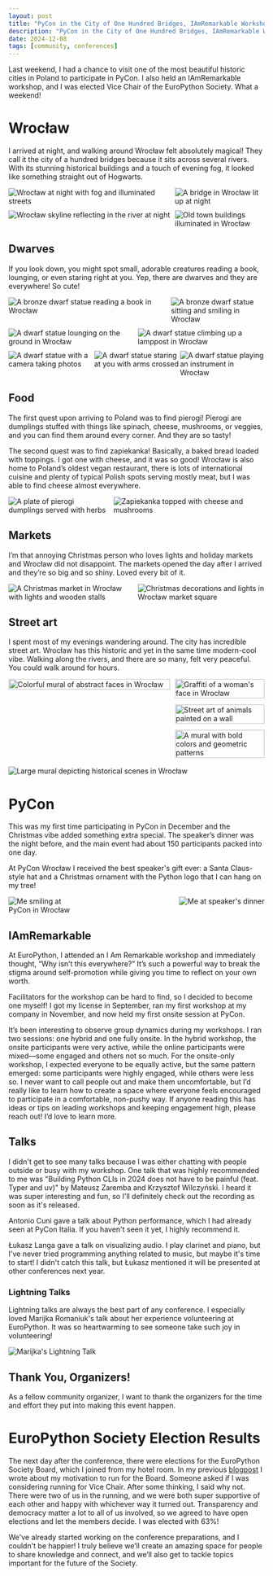 ```yaml
---
layout: post
title: "PyCon in the City of One Hundred Bridges, IAmRemarkable Workshop, and EPS Election Results"
description: "PyCon in the City of One Hundred Bridges, IAmRemarkable Workshop, and EPS Election Results"
date: 2024-12-08
tags: [community, conferences]
---
```

Last weekend, I had a chance to visit one of the most beautiful historic cities in Poland to participate in PyCon. I also held an IAmRemarkable workshop, and I was elected Vice Chair of the EuroPython Society. What a weekend!

# Wrocław
I arrived at night, and walking around Wrocław felt absolutely magical! They call it the city of a hundred bridges because it sits across several rivers. With its stunning historical buildings and a touch of evening fog, it looked like something straight out of Hogwarts.

<style>
  .image-row {
    display: flex;
    justify-content: space-between;
    margin-bottom: 10px; /* Adjust spacing between rows */
  }

  .image-row img {
    height: auto;
  }
</style>

<div class="image-row">
  <img src="./images/posts/pycon-wro/city-night2.jpg" alt="Wrocław at night with fog and illuminated streets" style="max-width: 64%;">
  <img src="./images/posts/pycon-wro/city-night4.jpg" alt="A bridge in Wrocław lit up at night" style="max-width: 35%;">
</div>

<div class="image-row">
  <img src="./images/posts/pycon-wro/city-night5.jpg" alt="Wrocław skyline reflecting in the river at night" style="max-width: 64%;">
  <img src="./images/posts/pycon-wro/city-night.jpg" alt="Old town buildings illuminated in Wrocław" style="max-width: 35%;">
</div>


## Dwarves
If you look down, you might spot small, adorable creatures reading a book, lounging, or even staring right at you. Yep, there are dwarves and they are everywhere! So cute! 

<div class="image-row">
  <img src="./images/posts/pycon-wro/dwarf7.jpg" alt="A bronze dwarf statue reading a book in Wrocław" style="max-width: 62.5%; height: auto;">
  <img src="./images/posts/pycon-wro/dwarf2.jpg" alt="A bronze dwarf statue sitting and smiling in Wrocław" style="max-width: 36.5%; height: auto;">
</div>

<div class="image-row">
  <img src="./images/posts/pycon-wro/dwarf6.jpg" alt="A dwarf statue lounging on the ground in Wrocław" style="max-width: 49.5%; height: auto;">
  <img src="./images/posts/pycon-wro/dwarf1.jpg" alt="A dwarf statue climbing up a lamppost in Wrocław" style="max-width: 49.5%; height: auto;">
</div>

<div class="image-row">
  <img src="./images/posts/pycon-wro/dwarf4.jpg" alt="A dwarf statue with a camera taking photos" style="max-width: 33%; height: auto;">
  <img src="./images/posts/pycon-wro/dwarf3.jpg" alt="A dwarf statue staring at you with arms crossed" style="max-width: 33%; height: auto;">
  <img src="./images/posts/pycon-wro/dwarf5.jpg" alt="A dwarf statue playing an instrument in Wrocław" style="max-width: 33%; height: auto;">
</div>


## Food
The first quest upon arriving to Poland was to find pierogi! Pierogi are dumplings stuffed with things like spinach, cheese, mushrooms, or veggies, and you can find them around every corner. And they are so tasty!

The second quest was to find zapiekanka! Basically, a baked bread loaded with toppings. I got one with cheese, and it was so good! Wrocław is also home to Poland’s oldest vegan restaurant, there is lots of international cuisine and plenty of typical Polish spots serving mostly meat, but I was able to find cheese almost everywhere. 

<div style="display: flex; justify-content: space-between;">
  <img src="./images/posts/pycon-wro/food2.jpg" alt="A plate of pierogi dumplings served with herbs" style="max-width: 40%; height: auto;">
  <img src="./images/posts/pycon-wro/food3.jpg" alt="Zapiekanka topped with cheese and mushrooms" style="max-width: 59%; height: auto;">
</div>

## Markets
I’m that annoying Christmas person who loves lights and holiday markets and Wrocław did not disappoint. The markets opened the day after I arrived and they’re so big and so shiny. Loved every bit of it.

<div style="display: flex; justify-content: space-between;">
  <img src="./images/posts/pycon-wro/markets.jpg" alt="A Christmas market in Wrocław with lights and wooden stalls" style="max-width: 49.5%; height: auto;">
  <img src="./images/posts/pycon-wro/markets2.jpg" alt="Christmas decorations and lights in Wrocław market square" style="max-width: 49.5%; height: auto;">
</div>

## Street art
I spent most of my evenings wandering around. The city has incredible street art. Wrocław has this historic and yet in the same time modern-cool vibe. Walking along the rivers, and there are so many, felt very peaceful. You could walk around for hours.

<div style="display: flex; justify-content: space-between; align-items: flex-start;">
  <!-- First Image on the Left -->
  <div style="flex: 0.9; margin-right: 10px;">
    <img src="./images/posts/pycon-wro/art4.jpg" alt="Colorful mural of abstract faces in Wrocław" style="width: 100%; height: auto;">
  </div>

  <!-- Three Images Stacked on the Right -->
  <div style="display: flex; flex-direction: column; gap: 12px; flex: 0.5;">
    <img src="./images/posts/pycon-wro/art.jpg" alt="Graffiti of a woman's face in Wrocław" style="width: 100%; height: auto;">
    <img src="./images/posts/pycon-wro/art2.jpg" alt="Street art of animals painted on a wall" style="width: 100%; height: auto;">
    <img src="./images/posts/pycon-wro/art3.jpg" alt="A mural with bold colors and geometric patterns" style="width: 100%; height: auto;">
  </div>
</div>

<br>

<div style="display: flex; justify-content: space-between;">
  <img src="./images/posts/pycon-wro/art5.jpg" alt="Large mural depicting historical scenes in Wrocław" style="max-width: 99%; height: auto;">
</div>

# PyCon 
This was my first time participating in PyCon in December and the Christmas vibe added something extra special. The speaker’s dinner was the night before, and the main event had about 150 participants packed into one day. 

At PyCon Wrocław I received the best speaker's gift ever: a Santa Claus-style hat and a Christmas ornament with the Python logo that I can hang on my tree!

<div style="display: flex; justify-content: space-between;">
  <img src="./images/posts/pycon-wro/me2.jpg" alt="Me smiling at PyCon in Wrocław" style="max-width: 30%; height: auto;">
  <img src="./images/posts/pycon-wro/speakersdinner.jpg" alt="Me at speaker's dinner" style="max-width: 69%; height: auto;">
</div>

## IAmRemarkable
At EuroPython, I attended an I Am Remarkable workshop and immediately thought, “Why isn’t this everywhere?” It’s such a powerful way to break the stigma around self-promotion while giving you time to reflect on your own worth.

Facilitators for the workshop can be hard to find, so I decided to become one myself! I got my license in September, ran my first workshop at my company in November, and now held my first onsite session at PyCon.

It’s been interesting to observe group dynamics during my workshops. I ran two sessions: one hybrid and one fully onsite. In the hybrid workshop, the onsite participants were very active, while the online participants were mixed—some engaged and others not so much. For the onsite-only workshop, I expected everyone to be equally active, but the same pattern emerged: some participants were highly engaged, while others were less so. I never want to call people out and make them uncomfortable, but I’d really like to learn how to create a space where everyone feels encouraged to participate in a comfortable, non-pushy way. If anyone reading this has ideas or tips on leading workshops and keeping engagement high, please reach out! I’d love to learn more.

## Talks 
I didn't get to see many talks because I was either chatting with people outside or busy with my workshop. One talk that was highly recommended to me was "Building Python CLIs in 2024 does not have to be painful (feat. Typer and uv)" by Mateusz Zaremba and Krzysztof Wilczyński. I heard it was super interesting and fun, so I'll definitely check out the recording as soon as it's released.

Antonio Cuni gave a talk about Python performance, which I had already seen at PyCon Italia. If you haven't seen it yet, I highly recommend it.

Łukasz Langa gave a talk on visualizing audio. I play clarinet and piano, but I've never tried programming anything related to music, but maybe it's time to start! I didn't catch this talk, but Łukasz mentioned it will be presented at other conferences next year.

### Lightning Talks
Lightning talks are always the best part of any conference. I especially loved Marijka Romaniuk's talk about her experience volunteering at EuroPython. It was so heartwarming to see someone take such joy in volunteering!

<img src="./images/posts/pycon-wro/lt.jpg" alt="Marijka's Lightning Talk" style="max-width: 50%; height: auto;">

## Thank You, Organizers! 
As a fellow community organizer, I want to thank the organizers for the time and effort they put into making this event happen.

# EuroPython Society Election Results
The next day after the conference, there were elections for the EuroPython Society Board, which I joined from my hotel room. In my previous [blogpost](https://clytaemnestra.github.io/tech-blog/eps-elections) I wrote about my motivation to run for the Board. Someone asked if I was considering running for Vice Chair. After some thinking, I said why not. There were two of us in the running, and we were both super supportive of each other and happy with whichever way it turned out. Transparency and democracy matter a lot to all of us involved, so we agreed to have open elections and let the members decide. I was elected with 63%!

We've already started working on the conference preparations, and I couldn't be happier! I truly believe we’ll create an amazing space for people to share knowledge and connect, and we’ll also get to tackle topics important for the future of the Society.